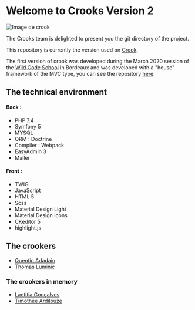 # Welcome to Crooks Version 2

![Image de crook](https://zupimages.net/up/20/16/bpcj.png)

The Crooks team is delighted to present you the git directory of the project.

This repository is currently the version used on [Crook](https://www.crook.fr).

The first version of crook was developed during the March 2020 session of the [Wild Code School](https://www.wildcodeschool.com/fr-FR) in Bordeaux and was developed with a "house" framework of the MVC type, you can see the repository [here](https://github.com/Rolls47/Crook.fr).

## The technical environment

#### Back :
- PHP 7.4
- Symfony 5
- MYSQL
- ORM : Doctrine
- Compiler : Webpack
- EasyAdmin 3
- Mailer

#### Front :
- TWIG
- JavaScript
- HTML 5
- Scss
- Material Design Light
- Material Design Icons
- CKeditor 5
- highlight.js

## The crookers
- [Quentin Adadain](https://www.linkedin.com/in/quentinadadain/)
- [Thomas Luminic](https://www.linkedin.com/in/thomasluminic/)
### The crookers in memory
- [Laetitia Gonçalves](https://www.linkedin.com/in/laetitiagon%C3%A7alves/)
- [Timothée Ardilouze](https://www.linkedin.com/in/timothee-ardilouze/)
